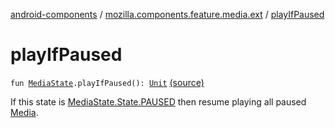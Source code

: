 [android-components](../index.md) / [mozilla.components.feature.media.ext](index.md) / [playIfPaused](./play-if-paused.md)

# playIfPaused

`fun `[`MediaState`](../mozilla.components.browser.state.state/-media-state/index.md)`.playIfPaused(): `[`Unit`](https://kotlinlang.org/api/latest/jvm/stdlib/kotlin/-unit/index.html) [(source)](https://github.com/mozilla-mobile/android-components/blob/master/components/feature/media/src/main/java/mozilla/components/feature/media/ext/MediaState.kt#L165)

If this state is [MediaState.State.PAUSED](../mozilla.components.browser.state.state/-media-state/-state/-p-a-u-s-e-d.md) then resume playing all paused [Media](../mozilla.components.concept.engine.media/-media/index.md).

